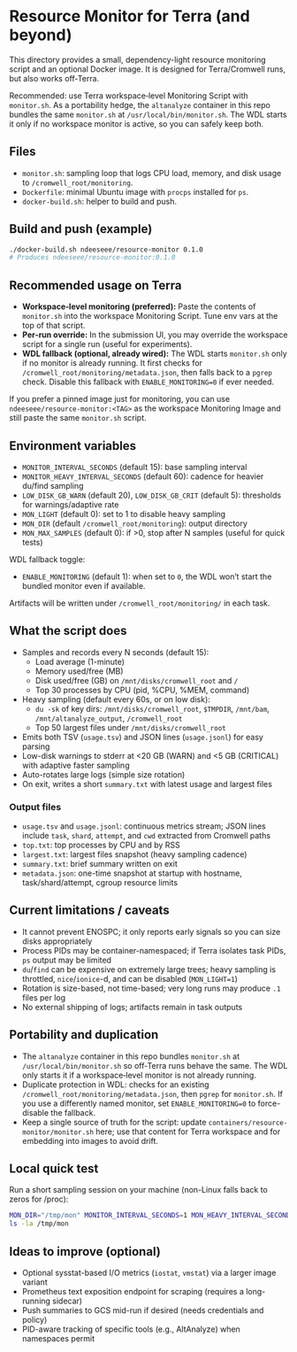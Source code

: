 # Resource Monitor for Terra (and beyond)

This directory provides a small, dependency-light resource monitoring script and an optional Docker image. It is designed for Terra/Cromwell runs, but also works off‑Terra.

Recommended: use Terra workspace‑level Monitoring Script with `monitor.sh`. As a portability hedge, the `altanalyze` container in this repo bundles the same `monitor.sh` at `/usr/local/bin/monitor.sh`. The WDL starts it only if no workspace monitor is active, so you can safely keep both.

## Files
- `monitor.sh`: sampling loop that logs CPU load, memory, and disk usage to `/cromwell_root/monitoring`.
- `Dockerfile`: minimal Ubuntu image with `procps` installed for `ps`.
- `docker-build.sh`: helper to build and push.

## Build and push (example)
```bash
./docker-build.sh ndeeseee/resource-monitor 0.1.0
# Produces ndeeseee/resource-monitor:0.1.0
```

## Recommended usage on Terra
- **Workspace‑level monitoring (preferred):** Paste the contents of `monitor.sh` into the workspace Monitoring Script. Tune env vars at the top of that script.
- **Per‑run override:** In the submission UI, you may override the workspace script for a single run (useful for experiments).
- **WDL fallback (optional, already wired):** The WDL starts `monitor.sh` only if no monitor is already running. It first checks for `/cromwell_root/monitoring/metadata.json`, then falls back to a `pgrep` check. Disable this fallback with `ENABLE_MONITORING=0` if ever needed.

If you prefer a pinned image just for monitoring, you can use `ndeeseee/resource-monitor:<TAG>` as the workspace Monitoring Image and still paste the same `monitor.sh` script.

## Environment variables
- `MONITOR_INTERVAL_SECONDS` (default 15): base sampling interval
- `MONITOR_HEAVY_INTERVAL_SECONDS` (default 60): cadence for heavier du/find sampling
- `LOW_DISK_GB_WARN` (default 20), `LOW_DISK_GB_CRIT` (default 5): thresholds for warnings/adaptive rate
- `MON_LIGHT` (default 0): set to 1 to disable heavy sampling
- `MON_DIR` (default `/cromwell_root/monitoring`): output directory
- `MON_MAX_SAMPLES` (default 0): if >0, stop after N samples (useful for quick tests)
  
WDL fallback toggle:
- `ENABLE_MONITORING` (default 1): when set to `0`, the WDL won’t start the bundled monitor even if available.

Artifacts will be written under `/cromwell_root/monitoring/` in each task.

## What the script does
- Samples and records every N seconds (default 15):
  - Load average (1-minute)
  - Memory used/free (MB)
  - Disk used/free (GB) on `/mnt/disks/cromwell_root` and `/`
  - Top 30 processes by CPU (pid, %CPU, %MEM, command)
- Heavy sampling (default every 60s, or on low disk):
  - `du -sk` of key dirs: `/mnt/disks/cromwell_root`, `$TMPDIR`, `/mnt/bam`, `/mnt/altanalyze_output`, `/cromwell_root`
  - Top 50 largest files under `/mnt/disks/cromwell_root`
- Emits both TSV (`usage.tsv`) and JSON lines (`usage.jsonl`) for easy parsing
- Low-disk warnings to stderr at <20 GB (WARN) and <5 GB (CRITICAL) with adaptive faster sampling
- Auto-rotates large logs (simple size rotation)
- On exit, writes a short `summary.txt` with latest usage and largest files

### Output files
- `usage.tsv` and `usage.jsonl`: continuous metrics stream; JSON lines include `task`, `shard`, `attempt`, and `cwd` extracted from Cromwell paths
- `top.txt`: top processes by CPU and by RSS
- `largest.txt`: largest files snapshot (heavy sampling cadence)
- `summary.txt`: brief summary written on exit
- `metadata.json`: one-time snapshot at startup with hostname, task/shard/attempt, cgroup resource limits

## Current limitations / caveats
- It cannot prevent ENOSPC; it only reports early signals so you can size disks appropriately
- Process PIDs may be container-namespaced; if Terra isolates task PIDs, `ps` output may be limited
- `du`/`find` can be expensive on extremely large trees; heavy sampling is throttled, `nice`/`ionice`-d, and can be disabled (`MON_LIGHT=1`)
- Rotation is size-based, not time-based; very long runs may produce `.1` files per log
- No external shipping of logs; artifacts remain in task outputs

## Portability and duplication
- The `altanalyze` container in this repo bundles `monitor.sh` at `/usr/local/bin/monitor.sh` so off‑Terra runs behave the same. The WDL only starts it if a workspace‑level monitor is not already running.
- Duplicate protection in WDL: checks for an existing `/cromwell_root/monitoring/metadata.json`, then `pgrep` for `monitor.sh`. If you use a differently named monitor, set `ENABLE_MONITORING=0` to force-disable the fallback.
- Keep a single source of truth for the script: update `containers/resource-monitor/monitor.sh` here; use that content for Terra workspace and for embedding into images to avoid drift.

## Local quick test
Run a short sampling session on your machine (non-Linux falls back to zeros for /proc):
```bash
MON_DIR="/tmp/mon" MONITOR_INTERVAL_SECONDS=1 MON_HEAVY_INTERVAL_SECONDS=2 MON_LIGHT=1 MON_MAX_SAMPLES=3 bash containers/resource-monitor/monitor.sh
ls -la /tmp/mon
```

## Ideas to improve (optional)
- Optional sysstat-based I/O metrics (`iostat`, `vmstat`) via a larger image variant
- Prometheus text exposition endpoint for scraping (requires a long-running sidecar)
- Push summaries to GCS mid-run if desired (needs credentials and policy)
- PID-aware tracking of specific tools (e.g., AltAnalyze) when namespaces permit
